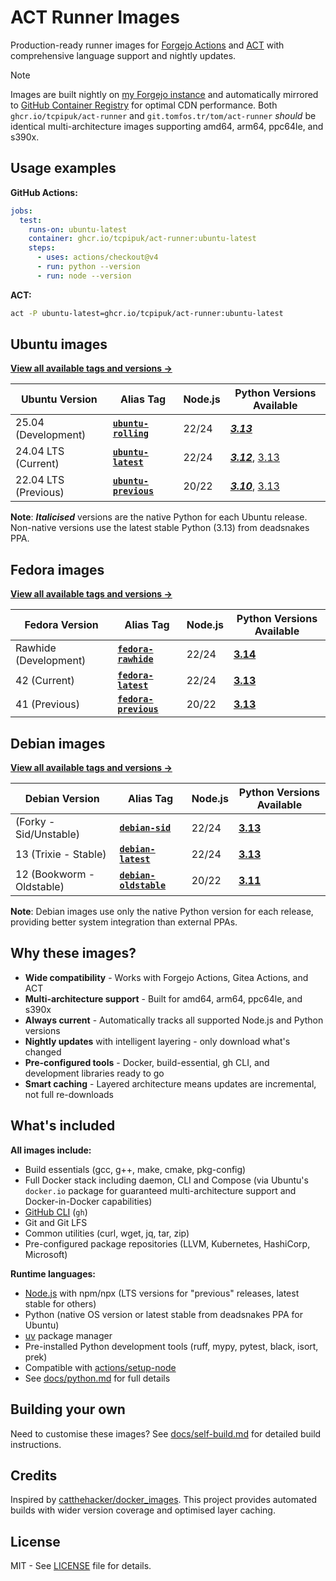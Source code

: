# ACT Runner Images

Production-ready runner images for [Forgejo Actions](https://forgejo.org/docs/latest/user/actions/)
and [ACT](https://github.com/nektos/act) with comprehensive language support and nightly updates.

> [!NOTE]
> Images are built nightly on [my Forgejo instance](https://git.tomfos.tr/tom/act-runner) and
> automatically mirrored to [GitHub Container Registry](https://github.com/tcpipuk/act-runner/pkgs/container/act-runner)
> for optimal CDN performance. Both `ghcr.io/tcpipuk/act-runner` and `git.tomfos.tr/tom/act-runner`
> *should* be identical multi-architecture images supporting amd64, arm64, ppc64le, and s390x.

## Usage examples

**GitHub Actions:**

```yaml
jobs:
  test:
    runs-on: ubuntu-latest
    container: ghcr.io/tcpipuk/act-runner:ubuntu-latest
    steps:
      - uses: actions/checkout@v4
      - run: python --version
      - run: node --version
```

**ACT:**

```bash
act -P ubuntu-latest=ghcr.io/tcpipuk/act-runner:ubuntu-latest
```

## Ubuntu images

**[View all available tags and versions →](https://git.tomfos.tr/tom/-/packages/container/act-runner/versions)**

| Ubuntu Version | Alias Tag | Node.js | Python Versions Available |
|----------------|-----------|---------|---------------------------|
| 25.04 (Development) | **[`ubuntu-rolling`](https://git.tomfos.tr/tom/-/packages/container/act-runner/ubuntu-rolling)** | 22/24 | [***3.13***](https://git.tomfos.tr/tom/-/packages/container/act-runner/ubuntu25.04-node22-24-py3.13) |
| 24.04 LTS (Current) | **[`ubuntu-latest`](https://git.tomfos.tr/tom/-/packages/container/act-runner/ubuntu-latest)** | 22/24 | [***3.12***](https://git.tomfos.tr/tom/-/packages/container/act-runner/ubuntu24.04-node22-24-py3.12), [3.13](https://git.tomfos.tr/tom/-/packages/container/act-runner/ubuntu24.04-node22-24-py3.13) |
| 22.04 LTS (Previous) | **[`ubuntu-previous`](https://git.tomfos.tr/tom/-/packages/container/act-runner/ubuntu-previous)** | 20/22 | [***3.10***](https://git.tomfos.tr/tom/-/packages/container/act-runner/ubuntu22.04-node20-22-py3.10), [3.13](https://git.tomfos.tr/tom/-/packages/container/act-runner/ubuntu22.04-node20-22-py3.13) |

**Note**: ***Italicised*** versions are the native Python for each Ubuntu release. Non-native
versions use the latest stable Python (3.13) from deadsnakes PPA.

## Fedora images

**[View all available tags and versions →](https://git.tomfos.tr/tom/-/packages/container/act-runner/versions)**

| Fedora Version | Alias Tag | Node.js | Python Versions Available |
|----------------|-----------|---------|---------------------------|
| Rawhide (Development) | **[`fedora-rawhide`](https://git.tomfos.tr/tom/-/packages/container/act-runner/fedora-rawhide)** | 22/24 | [**3.14**](https://git.tomfos.tr/tom/-/packages/container/act-runner/fedorarawhide-node22-24-py3.14) |
| 42 (Current) | **[`fedora-latest`](https://git.tomfos.tr/tom/-/packages/container/act-runner/fedora-latest)** | 22/24 | [**3.13**](https://git.tomfos.tr/tom/-/packages/container/act-runner/fedora42-node22-24-py3.13) |
| 41 (Previous) | **[`fedora-previous`](https://git.tomfos.tr/tom/-/packages/container/act-runner/fedora-previous)** | 20/22 | [**3.13**](https://git.tomfos.tr/tom/-/packages/container/act-runner/fedora41-node20-22-py3.13) |

## Debian images

**[View all available tags and versions →](https://git.tomfos.tr/tom/-/packages/container/act-runner/versions)**

| Debian Version | Alias Tag | Node.js | Python Versions Available |
|----------------|-----------|---------|---------------------------|
|  (Forky - Sid/Unstable) | **[`debian-sid`](https://git.tomfos.tr/tom/-/packages/container/act-runner/debian-sid)** | 22/24 | [**3.13**](https://git.tomfos.tr/tom/-/packages/container/act-runner/debian-node22-24-py3.13) |
| 13 (Trixie - Stable) | **[`debian-latest`](https://git.tomfos.tr/tom/-/packages/container/act-runner/debian-latest)** | 22/24 | [**3.13**](https://git.tomfos.tr/tom/-/packages/container/act-runner/debian13-node22-24-py3.13) |
| 12 (Bookworm - Oldstable) | **[`debian-oldstable`](https://git.tomfos.tr/tom/-/packages/container/act-runner/debian-oldstable)** | 20/22 | [**3.11**](https://git.tomfos.tr/tom/-/packages/container/act-runner/debian12-node20-22-py3.11) |

**Note**: Debian images use only the native Python version for each release,
providing better system integration than external PPAs.

## Why these images?

- **Wide compatibility** - Works with Forgejo Actions, Gitea Actions, and ACT
- **Multi-architecture support** - Built for amd64, arm64, ppc64le, and s390x
- **Always current** - Automatically tracks all supported Node.js and Python versions
- **Nightly updates** with intelligent layering - only download what's changed
- **Pre-configured tools** - Docker, build-essential, gh CLI, and development libraries ready to go
- **Smart caching** - Layered architecture means updates are incremental, not full re-downloads

## What's included

**All images include:**

- Build essentials (gcc, g++, make, cmake, pkg-config)
- Full Docker stack including daemon, CLI and Compose (via Ubuntu's `docker.io` package for
  guaranteed multi-architecture support and Docker-in-Docker capabilities)
- [GitHub CLI](https://cli.github.com/manual/) (`gh`)
- Git and Git LFS
- Common utilities (curl, wget, jq, tar, zip)
- Pre-configured package repositories (LLVM, Kubernetes, HashiCorp, Microsoft)

**Runtime languages:**

- [Node.js](https://nodejs.org/) with npm/npx (LTS versions for "previous" releases, latest
  stable for others)
- Python (native OS version or latest stable from deadsnakes PPA for Ubuntu)
- [uv](https://docs.astral.sh/uv/) package manager
- Pre-installed Python development tools (ruff, mypy, pytest, black, isort, prek)
- Compatible with [actions/setup-node](https://github.com/actions/setup-node)
- See [docs/python.md](docs/python.md) for full details

## Building your own

Need to customise these images? See [docs/self-build.md](docs/self-build.md) for detailed build instructions.

## Credits

Inspired by [catthehacker/docker_images](https://github.com/catthehacker/docker_images). This
project provides automated builds with wider version coverage and optimised layer caching.

## License

MIT - See [LICENSE](LICENSE) file for details.
